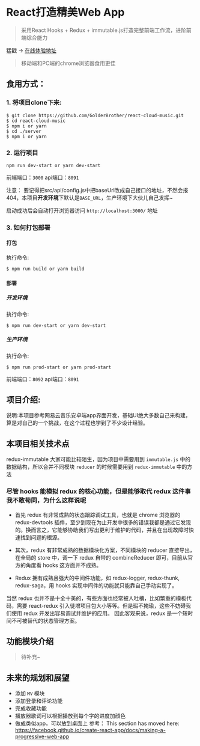 # React打造精美Web App

> 采用React Hooks + Redux + immutable.js打造完整前端工作流，进阶前端综合能力

猛戳 -> [在线体验地址](http://golderbrother.cn:8092/#/recommend)
> 移动端和PC端的chrome浏览器食用更佳 

## 食用方式：

### 1. 将项目clone下来:

```
$ git clone https://github.com/GolderBrother/react-cloud-music.git
$ cd react-cloud-music
$ npm i or yarn
$ cd ./server
$ npm i or yarn
```

### 2. 运行项目

```
npm run dev-start or yarn dev-start
```

前端端口：`3000`
api端口：`8091`

注意：
要记得把src/api/config.js中把baseUrl改成自己接口的地址，不然会报404，本项目**开发环境**下默认是`BASE_URL`，生产环境下大伙儿自己发挥~

启动成功后会自动打开浏览器访问 `http://localhost:3000/` 地址

### 3. 如何打包部署

#### 打包

执行命令:

```
$ npm run build or yarn build
```

#### 部署

##### 开发环境

执行命令:

```
$ npm run dev-start or yarn dev-start
```

##### 生产环境

执行命令:

```
$ npm run prod-start or yarn prod-start
```

前端端口：`8092`
api端口：`8091`

## 项目介绍:

说明:本项目参考网易云音乐安卓端app界面开发，基础UI绝大多数自己来构建，算是对自己的一个挑战，在这个过程也学到了不少设计经验。

## 本项目相关技术点

redux-immutable 大家可能比较陌生，因为项目中需要用到 `immutable.js` 中的数据结构，所以合并不同模块 `reducer` 的时候需要用到 `redux-immutable` 中的方法

### 尽管 hooks 能模拟 redux 的核心功能，但是能够取代 redux 这件事我不敢苟同，为什么这样说呢

- 首先 redux 有非常成熟的状态跟踪调试工具，也就是 chrome 浏览器的 redux-devtools 插件，至少到现在为止开发中很多的错误我都是通过它发现的。换而言之，它能够协助我们写出更利于维护的代码，并且在出现故障时快速找到问题的根源。

- 其次，redux 有非常成熟的数据模块化方案，不同模块的 reducer 直接导出，在全局的 store 中，调一下 redux 自带的 combineReducer 即可，目前从官方的角度看 hooks 这方面并不成熟。

- Redux 拥有成熟且强大的中间件功能，如 redux-logger, redux-thunk, redux-saga，用 hooks 实现中间件的功能就只能靠自己手动实现了。

当然 redux 也并不是十全十美的，有些方面也经常被人吐槽，比如繁重的模板代码，需要 react-redux 引入徒增项目包大小等等。但是瑕不掩瑜，这些不妨碍我们使用 redux 开发出容易调试并维护的应用。
因此客观来说，redux 是一个短时间不可被替代的状态管理方案。

## 功能模块介绍

> 待补充~

## 未来的规划和展望 

- 添加 `MV` 模块
- 添加登录和评论功能
- 完成收藏功能
- 播放器歌词可以根据播放到每个字的进度加顔色
- 做成类似app，可以放到桌面上
参考：
This section has moved here: https://facebook.github.io/create-react-app/docs/making-a-progressive-web-app
